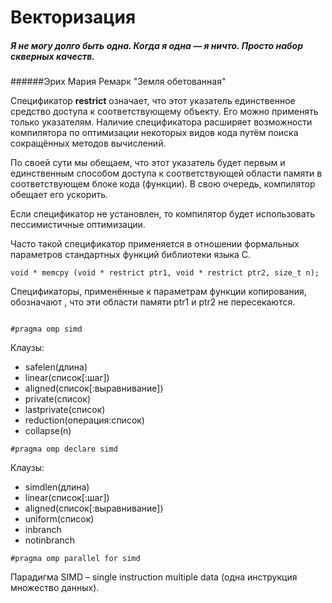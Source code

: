 # Векторизация

##### *Я не могу долго быть одна. Когда я одна — я ничто. Просто набор скверных качеств.*
######Эрих Мария Ремарк "Земля обетованная"

Спецификатор **restrict**  означает, что этот указатель единственное средство доступа к соответствующему объекту. Его можно применять только указателям. Наличие спецификатора расширяет возможности компилятора по оптимизации некоторых видов кода путём поиска сокращённых методов вычислений.

По своей сути мы обещаем, что этот указатель будет первым и  единственным способом доступа к соответствующей области памяти в соответствующем блоке кода (функции). В свою очередь, компилятор обещает его ускорить. 

Если спецификатор не установлен, то компилятор будет использовать пессимистичные оптимизации.

Часто такой спецификатор применяется в отношении формальных параметров стандартных функций библиотеки языка С.
```
void * memcpy (void * restrict ptr1, void * restrict ptr2, size_t n);
```
Спецификаторы, применённые к параметрам функции копирования, обозначают , что эти области памяти ptr1 и ptr2 не пересекаются. 


```

#pragma omp simd 
```
Клаузы:
* safelen(длина)
* linear(список[:шаг])
* aligned(список[:выравнивание])
* private(список)
* lastprivate(список)
* reduction(операция:список)
* collapse(n)


```
#pragma omp declare simd
```

Клаузы:
* simdlen(длина)
* linear(список[:шаг])
* aligned(список[:выравнивание])
* uniform(список)
* inbranch
* notinbranch

```
#pragma omp parallel for simd
```


Парадигма SIMD – single instruction multiple data (одна инструкция множество данных).
